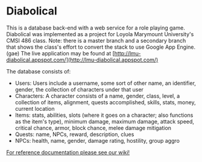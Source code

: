 Diabolical
==========

This is a database back-end with a web service for a role playing game. Diabolical was implemented as a project for Loyola Marymount University's CMSI 486 class. Note: there is a master branch and a secondary branch that shows the class's effort to convert the stack to use Google App Engine.(gae)
The live application may be found at [http://lmu-diabolical.appspot.com/](http://lmu-diabolical.appspot.com/)

The database consists of:

- Users: Users include a username, some sort of other name, an identifier, gender, the collection of characters under that user
- Characters: A character consists of a name, gender, class, level, a collection of items, alignment, quests accomplished, skills, stats, money, current location
- Items: stats, abilities, slots (where it goes on a character; also functions as the item's type), minimum damage, maximum damage, attack speed, critical chance, armor, block chance, melee damage mitigation
- Quests: name, NPCs, reward, description, clues
- NPCs: health, name, gender, damage rating, hostility, group aggro

[For reference documentation please see our wiki!](https://github.com/SaymV/diabolical/wiki)
